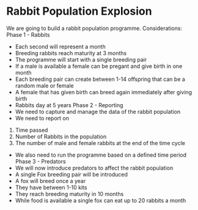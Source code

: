 # Rabbit Population Explosion
We are going to build a rabbit population programme.
Considerations:
Phase 1 - Rabbits
* Each second will represent a month
* Breeding rabbits reach maturity at 3 months
* The programme will start with a single breeding pair
* If a male is available a female can be pregant and give birth in one month
* Each breeding pair can create between 1-14 offspring that can be a random male or female
* A female that has given birth can breed again immediately after giving birth
* Rabbits day at 5 years
Phase 2 - Reporting
* We need to capture and manage the data of the rabbit population
* We need to report on
1. Time passed
2. Number of Rabbits in the population
3. The number of male and female rabbits at the end of the time cycle
* We also need to run the programme based on a defined time period
Phase 3 - Predators
* We will now introduce predators to affect the rabbit population
* A single Fox breeding pair will be introduced
* A fox will breed once a year
* They have between 1-10 kits 
* They reach breeding maturity in 10 months
* While food is available a single fox can eat up to 20 rabbits a month 
